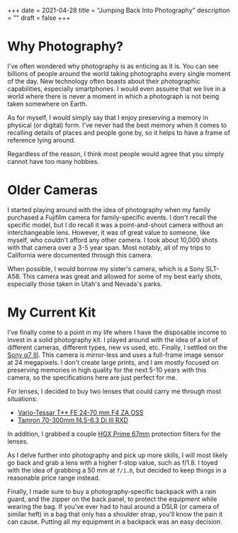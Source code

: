 +++
date = 2021-04-28
title = "Jumping Back Into Photography"
description = ""
draft = false
+++

# Why Photography?

I've often wondered why photography is as enticing as it is. You can see
billions of people around the world taking photographs every single moment of
the day. New technology often boasts about their photographic capabilities,
especially smartphones. I would even assume that we live in a world where there
is never a moment in which a photograph is not being taken somewhere on Earth.

As for myself, I would simply say that I enjoy preserving a memory in physical
(or digital) form. I've never had the best memory when it comes to recalling
details of places and people gone by, so it helps to have a frame of reference
lying around.

Regardless of the reason, I think most people would agree that you simply cannot
have too many hobbies.

# Older Cameras

I started playing around with the idea of photography when my family purchased a
Fujifilm camera for family-specific events. I don't recall the specific model,
but I do recall it was a point-and-shoot camera without an interchangeable lens.
However, it was of great value to someone, like myself, who couldn't afford any
other camera. I took about 10,000 shots with that camera over a 3-5 year span.
Most notably, all of my trips to California were documented through this camera.

When possible, I would borrow my sister's camera, which is a Sony SLT-A58. This
camera was great and allowed for some of my best early shots, especially those
taken in Utah's and Nevada's parks.

# My Current Kit

I've finally come to a point in my life where I have the disposable income to
invest in a solid photography kit. I played around with the idea of a lot of
different cameras, different types, new vs used, etc. Finally, I settled on the
[Sony α7 III](https://en.wikipedia.org/wiki/Sony_%CE%B17_III). This camera is
mirror-less and uses a full-frame image sensor at 24 megapixels. I don't create
large prints, and I am mostly focused on preserving memories in high quality for
the next 5-10 years with this camera, so the specifications here are just
perfect for me.

For lenses, I decided to buy two lenses that could carry me through most
situations:

- [Vario-Tessar T** FE 24-70 mm F4 ZA
  OSS](https://electronics.sony.com/imaging/lenses/full-frame-e-mount/p/sel2470z)
- [Tamron 70-300mm f4.5-6.3 Di III
  RXD](https://www.tamron-usa.com/product/lenses/a047.html)

In addition, I grabbed a couple [HGX Prime
67mm](https://www.promaster.com/Product/6725) protection filters for the lenses.

As I delve further into photography and pick up more skills, I will most likely
go back and grab a lens with a higher f-stop value, such as f/1.8. I toyed with
the idea of grabbing a 50 mm at `f/1.8`, but decided to keep things in a
reasonable price range instead.

Finally, I made sure to buy a photography-specific backpack with a rain guard,
and the zipper on the back panel, to protect the equipment while wearing the
bag. If you've ever had to haul around a DSLR (or camera of similar heft) in a
bag that only has a shoulder strap, you'll know the pain it can cause. Putting
all my equipment in a backpack was an easy decision.
